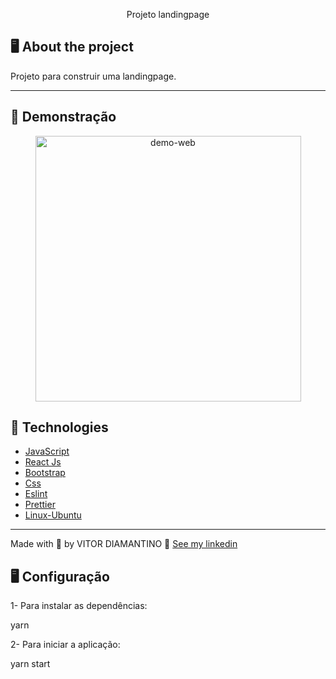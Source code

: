 <p align="center">Projeto landingpage</p>


## 🖥️ About the project

Projeto para construir uma landingpage.

---
## 🥳 Demonstração
<div align="center" >
  <img src="https://github.com/vsdiaman/landingpage/blob/main/landingpage.gif" alt="demo-web" height="425">
</div>



## 🚀 Technologies

- [JavaScript](https://www.javascript.com/)
- [React Js](https://pt-br.reactjs.org/)
- [Bootstrap](https://getbootstrap.com/)
- [Css](https://developer.mozilla.org/pt-BR/docs/Web/CSS)
- [Eslint](https://eslint.org/)
- [Prettier](https://prettier.io/)
- [Linux-Ubuntu](https://ubuntu.com/)



---
Made with 💜 by VITOR DIAMANTINO 👋 [See my linkedin](https://www.linkedin.com/in/vitordiamantino/)
<br>

## 🖥️ Configuração
1- Para instalar as dependências:

yarn

2- Para iniciar a aplicação:

yarn start
